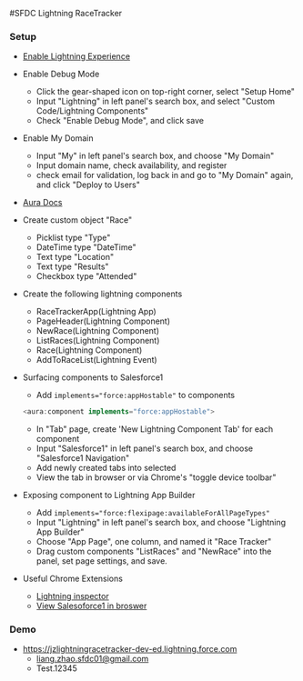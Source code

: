 #SFDC Lightning RaceTracker

### Setup
* [Enable Lightning Experience](https://developer.salesforce.com/trailhead/en/lex_migration_introduction/lex_migration_introduction_administration)

* Enable Debug Mode
  * Click the gear-shaped icon on top-right corner, select "Setup Home"
  * Input "Lightning" in left panel's search box, and select "Custom Code/Lightning Components"
  * Check "Enable Debug Mode", and click save

* Enable My Domain
  * Input "My" in left panel's search box, and choose "My Domain"
  * Input domain name, check availability, and register
  * check email for validation, log back in and go to "My Domain" again, and click "Deploy to Users"

* [Aura Docs](https://jzlightningracetracker-dev-ed.lightning.force.com/auradocs/reference.app)

* Create custom object "Race"
  * Picklist type "Type"
  * DateTime type "DateTime"
  * Text type "Location"
  * Text type "Results"
  * Checkbox type "Attended"

* Create the following lightning components
  * RaceTrackerApp(Lightning App)
  * PageHeader(Lightning Component)
  * NewRace(Lightning Component)
  * ListRaces(Lightning Component)
  * Race(Lightning Component)
  * AddToRaceList(Lightning Event)

* Surfacing components to Salesforce1
  * Add `implements="force:appHostable"` to components
  ```javascript
  <aura:component implements="force:appHostable">
  ```
  * In "Tab" page, create 'New Lightning Component Tab' for each component
  * Input "Salesforce1" in left panel's search box, and choose "Salesforce1 Navigation"
  * Add newly created tabs into selected
  * View the tab in browser or via Chrome's "toggle device toolbar"

* Exposing component to Lightning App Builder
  * Add `implements="force:flexipage:availableForAllPageTypes"`
  * Input "Lightning" in left panel's search box, and choose "Lightning App Builder"
  * Choose "App Page", one column, and named it "Race Tracker"
  * Drag custom components "ListRaces" and "NewRace" into the panel, set page settings, and save.

* Useful Chrome Extensions
  * [Lightning inspector](https://chrome.google.com/webstore/detail/salesforce-lightning-insp/pcpmcffcomlcjgpcheokdfcjipanjdpc?hl=en)
  * [View Salesoforce1 in broswer](https://chrome.google.com/webstore/detail/s1-demo/kalbgfbifcaigjnkgagbeimcflnaijmc)

### Demo
* https://jzlightningracetracker-dev-ed.lightning.force.com
  * liang.zhao.sfdc01@gmail.com
  * Test.12345
